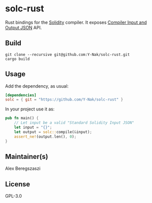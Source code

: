 # solc-rust

Rust bindings for the [Solidity] compiler. It exposes [Compiler Input and Output JSON] API.

## Build
```
git clone --recursive git@github.com:Y-Nak/solc-rust.git
cargo build
```

## Usage

Add the dependency, as usual:

```toml
[dependencies]
solc = { git = "https://github.com/Y-Nak/solc-rust" }
```

In your project use it as:
```rust
pub fn main() {
    // Let input be a valid "Standard Solidity Input JSON"
    let input = "{}";
    let output = solc::compile(&input);
    assert_ne!(output.len(), 0);
}
```

## Maintainer(s)

Alex Beregszaszi

## License

GPL-3.0

[Solidity]: https://github.com/ethereum/solidity
[Compiler Input and Output JSON]: https://solidity.readthedocs.io/en/latest/using-the-compiler.html#compiler-input-and-output-json-description
